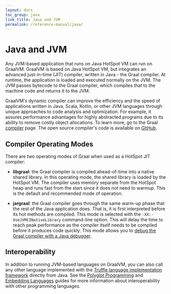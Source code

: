 ```yaml
---
layout: docs
toc_group: java
link_title: Java and JVM
permalink: /reference-manual/java/
---
```


# Java and JVM

Any JVM-based application that runs on Java HotSpot VM can run on GraalVM.
GraalVM is based on Java HotSpot VM, but integrates an advanced just-in-time (JIT) compiler, written in Java - the Graal compiler.
At runtime, the application is loaded and executed normally on the JVM.
The JVM passes bytecode to the Graal compiler, which compiles that to the machine code and returns it to the JVM.

GraalVM's dynamic compiler can improve the efficiency and the speed of applications written in Java, Scala, Kotlin, or other JVM languages through unique approaches to code analysis and optimization.
For example, it assures performance advantages for highly abstracted programs due to its ability to remove costly object allocations.
To learn more, go to the Graal [compiler](compiler.md) page.
The open source compiler's code is available on [GitHub](https://github.com/oracle/graal/tree/master/compiler).

## Compiler Operating Modes

There are two operating modes of Graal when used as a HotSpot JIT compiler:
- **libgraal**: the Graal compiler is compiled ahead-of-time into a native shared library.
In this operating mode, the shared library is loaded by the HotSpot VM.
The compiler uses memory separate from the HotSpot heap and runs fast from the start since it does not need to warmup.
This is the default and recommended mode of operation.

- **jargraal**: the Graal compiler goes through the same warm-up phase that the rest of the Java application does. That is, it is first interpreted before its hot methods are compiled.
This mode is selected with the `-XX:-UseJVMCINativeLibrary` command-line option.
This will delay the time to reach peak performance as the compiler itself needs to be compiled before it produces code quickly.
This mode allows you to [debug the Graal compiler with a Java debugger](Operations.md/#troubleshooting-the-graal-compiler).

## Interoperability

In addition to running JVM-based languages on GraalVM, you can also call any other language implemented with the [Truffle language implementation framework](../../../truffle/docs/README.md) directly from Java.
See the [Polyglot Programming](../polyglot-programming.md) and [Embedding Languages](../embedding/embed-languages.md) guides for more information about interoperability with other programming languages.
